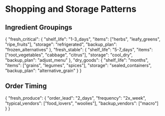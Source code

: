 # Shopping and Storage Patterns

## Ingredient Groupings
{
  "fresh_critical": {
    "shelf_life": "1-3_days",
    "items": ["herbs", "leafy_greens", "ripe_fruits"],
    "storage": "refrigerated",
    "backup_plan": "frozen_alternatives"
  },
  "fresh_stable": {
    "shelf_life": "5-7_days",
    "items": ["root_vegetables", "cabbage", "citrus"],
    "storage": "cool_dry",
    "backup_plan": "adjust_menu"
  },
  "dry_goods": {
    "shelf_life": "months",
    "items": ["grains", "legumes", "spices"],
    "storage": "sealed_containers",
    "backup_plan": "alternative_grain"
  }
}

## Order Timing
{
  "fresh_produce": {
    "order_lead": "2_days",
    "frequency": "2x_week",
    "typical_vendors": ["food_lovers", "woolies"],
    "backup_vendors": ["macro"]
  }
} 